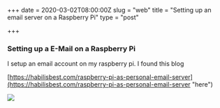 +++
date = 2020-03-02T08:00:00Z
slug = "web"
title = "Setting up an email server on a Raspberry Pi"
type = "post"

+++
### Setting up a E-Mail on a Raspberry Pi 

I setup an email account on my raspberry pi. I found this blog 

[https://habilisbest.com/raspberry-pi-as-personal-email-server](https://habilisbest.com/raspberry-pi-as-personal-email-server "here")

![](/media/email.png)